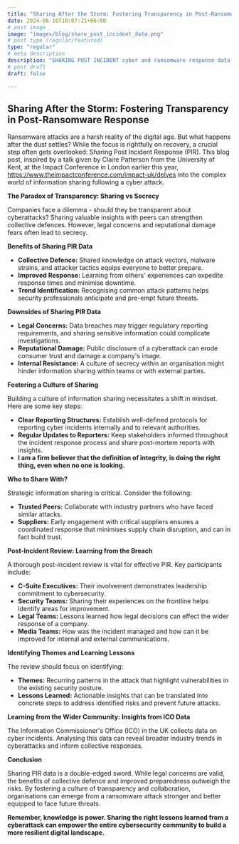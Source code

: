 ```yaml
---
title: "Sharing After the Storm: Fostering Transparency in Post-Ransomware Response"
date: 2024-06-16T10:07:21+06:00
# post image
image: "images/blog/share_post_incident_data.png"
# post type (regular/featured)
type: "regular"
# meta description
description: "SHARING POST INCIDENT cyber and ransomware response data and learning points to prevent attacks in the future"
# post draft
draft: false

---
```


## Sharing After the Storm: Fostering Transparency in Post-Ransomware Response

Ransomware attacks are a harsh reality of the digital age. But what happens after the dust settles?  While the focus is rightfully on recovery, a crucial step often gets overlooked: Sharing Post Incident Response (PIR). This blog post, inspired by a talk given by Claire Patterson from the University of Kent, at the Impact Conference in London earlier this year, https://www.theimpactconference.com/impact-uk/delves into the complex world of information sharing following a cyber attack. 

**The Paradox of Transparency: Sharing vs Secrecy**

Companies face a dilemma -  should they be transparent about cyberattacks? Sharing valuable insights with peers can strengthen collective defences. However, legal concerns and reputational damage fears often lead to secrecy.

**Benefits of Sharing PIR Data**

* **Collective Defence:** Shared knowledge on attack vectors, malware strains, and attacker tactics equips everyone to better prepare.
* **Improved Response:** Learning from others' experiences can expedite response times and minimise downtime.
* **Trend Identification:** Recognising common attack patterns helps security professionals anticipate and pre-empt future threats.

**Downsides of Sharing PIR Data**

* **Legal Concerns:** Data breaches may trigger regulatory reporting requirements, and sharing sensitive information could complicate investigations.
* **Reputational Damage:** Public disclosure of a cyberattack can erode consumer trust and damage a company's image.
* **Internal Resistance:**  A culture of secrecy within an organisation might hinder information sharing within teams or with external parties.

**Fostering a Culture of Sharing**

Building a culture of information sharing necessitates a shift in mindset. Here are some key steps:

* **Clear Reporting Structures:** Establish well-defined protocols for reporting cyber incidents internally and to relevant authorities.
* **Regular Updates to Reporters:** Keep stakeholders informed throughout the incident response process and share post-mortem reports with insights.
* **I am a firm believer that the definition of integrity, is doing the right thing, even when no one is looking.**

**Who to Share With?**

Strategic information sharing is critical. Consider the following:

* **Trusted Peers:** Collaborate with industry partners who have faced similar attacks.
* **Suppliers:** Early engagement with critical suppliers ensures a coordinated response that minimises supply chain disruption, and can in fact build trust.

**Post-Incident Review: Learning from the Breach**

A thorough post-incident review is vital for effective PIR.  Key participants include:

* **C-Suite Executives:** Their involvement demonstrates leadership commitment to cybersecurity.
* **Security Teams:**  Sharing their experiences on the frontline helps identify areas for improvement.
* **Legal Teams:** Lessons learned how legal decisions can effect the wider response of a company.
* **Media Teams:** How was the incident managed and how can it be improved for internal and external communications.

**Identifying Themes and Learning Lessons**

The review should focus on identifying:

* **Themes:** Recurring patterns in the attack that highlight vulnerabilities in the existing security posture. 
* **Lessons Learned:** Actionable insights that can be translated into concrete steps to address identified risks and prevent future attacks. 

**Learning from the Wider Community: Insights from ICO Data**

The Information Commissioner's Office (ICO) in the UK collects data on cyber incidents. Analysing this data can reveal broader industry trends in cyberattacks and inform collective responses.

**Conclusion**

Sharing PIR data is a double-edged sword. While legal concerns are valid, the benefits of collective defence and improved preparedness outweigh the risks. By fostering a culture of transparency and collaboration, organisations can emerge from a ransomware attack stronger and better equipped to face future threats.

**Remember, knowledge is power. Sharing the right lessons learned from a cyberattack can empower the entire cybersecurity community to build a more resilient digital landscape.**


